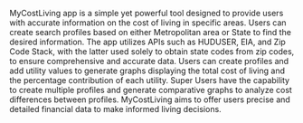MyCostLiving app is a simple yet powerful tool designed to provide users with accurate information on the cost of living in specific areas. Users can create search profiles based on either Metropolitan area or State to find the desired information. The app utilizes APIs such as HUDUSER, EIA, and Zip Code Stack, with the latter used solely to obtain state codes from zip codes, to ensure comprehensive and accurate data. Users can create profiles and add utility values to generate graphs displaying the total cost of living and the percentage contribution of each utility. Super Users have the capability to create multiple profiles and generate comparative graphs to analyze cost differences between profiles. MyCostLiving aims to offer users precise and detailed financial data to make informed living decisions.


